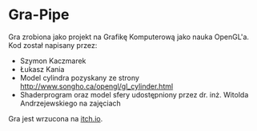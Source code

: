 # Gra-Pipe
Gra zrobiona jako projekt na Grafikę Komputerową jako nauka OpenGL'a.
Kod został napisany przez:
- Szymon Kaczmarek
- Łukasz Kania
- Model cylindra pozyskany ze strony http://www.songho.ca/opengl/gl_cylinder.html
- Shaderprogram oraz model sfery udostępniony przez dr. inż. Witolda Andrzejewskiego na zajęciach

Gra jest wrzucona na [itch.io](https://goblon17.itch.io/pipe).

